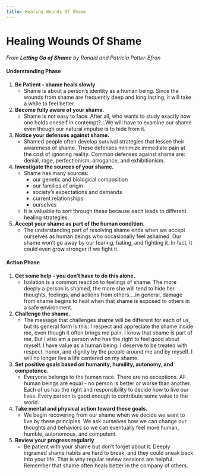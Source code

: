 ```yaml
---
title: Healing Wounds Of Shame
---
```

# Healing Wounds Of Shame

*From **Letting Go of Shame** by Ronald and Patricia Potter-Efron*

#### Understanding Phase

1. **Be Patient - shame heals slowly**
   - Shame is about a person’s identity as a human being. Since the wounds from shame are
      frequently deep and long lasting, it will take a while to feel better.
2. **Become fully aware of your shame.**
   - Shame is not easy to face. After all, who wants to study exactly how one
      holds oneself in contempt?...We will have to examine our shame even though our natural impulse is to hide from it.
3. **Notice your defenses against shame.**
   - Shamed people often develop survival strategies that lessen their awareness of shame. These defenses minimize immediate pain at the cost of ignoring reality. Common defenses against shame are: denial, rage, perfectionism, arrogance, and exhibitionism.
4. **Investigate the sources of your shame.**
   - Shame has many sources:
      - our genetic and biological composition 
      - our families of origin
      - society’s expectations and demands 
      - current relationships 
      - ourselves 
   - It is valuable to sort through these because each leads to different healing strategies.
5. **Accept your shame as part of the human condition.**
   - The understanding part of resolving shame ends when we accept ourselves as human beings who occasionally feel ashamed. Our shame won’t go away by our fearing, hating, and fighting it. In fact, it could even grow stronger if we fight it.

#### Action Phase
1. **Get some help - you don’t have to do this alone.**
   - Isolation is a common reaction to feelings of shame. The more deeply a person is shamed, the more she will tend to hide her thoughts, feelings, and actions from others....In general, damage from shame begins to heal when that shame is exposed to others in a safe environment.
2. **Challenge the shame.**
   - The message that challenges shame will be different for each of us, but its general form is this: I respect and appreciate the shame inside me, even though it often brings me pain. I know that shame is part of me. But I also am a person who has the right to feel good about myself. I have value as a human being. I deserve to be treated with respect, honor, and dignity by the people around me and by myself. I will no longer live a life centered on my shame.
3. **Set positive goals based on humanity, humility, autonomy, and competence.**
   - Everyone belongs to the human race. There are no exceptions. All human beings are equal - no person is better or worse than another. Each of us has the right and responsibility to decide how to live our lives. Every person is good enough to contribute some value to the world.
4. **Take mental and physical action toward these goals.**
   - We begin recovering from our shame when we decide we want to live by these principles. We ask ourselves how we can change our thoughts and behaviors so we can eventually feel more
      human, humble, autonomous, and competent.
5. **Review your progress regularly**
   - Be patient with your shame but don’t forget about it. Deeply ingrained shame habits are hard to break, and they could sneak back into your life. That is why regular review sessions are helpful. Remember that shame often heals better in the company of others.
